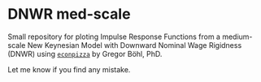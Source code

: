 # DNWR med-scale
Small repository for ploting Impulse Response Functions from a medium-scale New Keynesian Model with Downward Nominal Wage Rigidness (DNWR) using [`econpizza`](https://github.com/gboehl/econpizza) by Gregor Böhl, PhD.

Let me know if you find any mistake.
